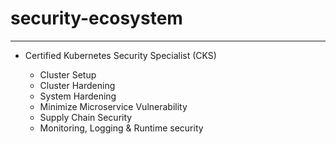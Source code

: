 # security-ecosystem
---

- Certified Kubernetes Security Specialist (CKS)
  
  - Cluster Setup
  - Cluster Hardening
  - System Hardening
  - Minimize Microservice Vulnerability 
  - Supply Chain Security 
  - Monitoring, Logging & Runtime security
